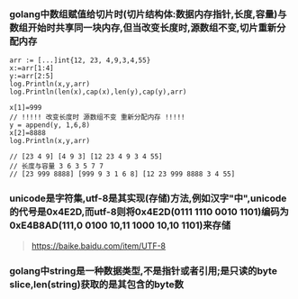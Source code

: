 ### golang中数组赋值给切片时(切片结构体:数据内存指针,长度,容量)与数组开始时共享同一块内存,但当改变长度时,源数组不变,切片重新分配内存

```golang
arr := [...]int{12, 23, 4,9,3,4,55}
x:=arr[1:4]
y:=arr[2:5]
log.Println(x,y,arr)
log.Println(len(x),cap(x),len(y),cap(y),arr)

x[1]=999
// !!!!! 改变长度时 源数组不变 重新分配内存 !!!!!
y = append(y, 1,6,8)
x[2]=8888
log.Println(x,y,arr)

// [23 4 9] [4 9 3] [12 23 4 9 3 4 55]
// 长度与容量 3 6 3 5 7 7
// [23 999 8888] [999 9 3 1 6 8] [12 23 999 8888 3 4 55]
```

### unicode是字符集,utf-8是其实现(存储)方法,例如汉字"中",unicode的代号是0x4E2D,而utf-8则将0x4E2D(0111 1110 0010 1101)编码为0xE4B8AD(111,0 0100 10,11 1000 10,10 1101)来存储

> https://baike.baidu.com/item/UTF-8

### golang中string是一种数据类型,不是指针或者引用;是只读的byte slice,len(string)获取的是其包含的byte数

